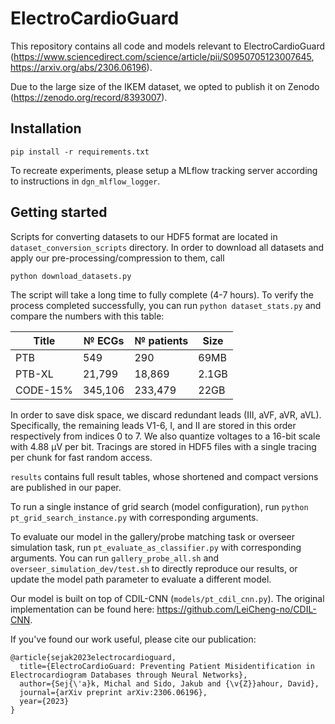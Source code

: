 # ElectroCardioGuard

This repository contains all code and models relevant to ElectroCardioGuard (https://www.sciencedirect.com/science/article/pii/S0950705123007645, https://arxiv.org/abs/2306.06196).

Due to the large size of the IKEM dataset, we opted to publish it on Zenodo (https://zenodo.org/record/8393007).

## Installation

```
pip install -r requirements.txt
```

To recreate experiments, please setup a MLflow tracking server according to instructions in `dgn_mlflow_logger`.

## Getting started

Scripts for converting datasets to our HDF5 format are located in `dataset_conversion_scripts` directory. In order to download all datasets and apply our pre-processing/compression to them, call

```
python download_datasets.py
```

The script will take a long time to fully complete (4-7 hours). To verify the process completed successfully, you can run `python dataset_stats.py` and compare the numbers with this table:

| Title    | № ECGs | № patients | Size  |
|----------|--------|------------|-------|
| PTB      | 549    | 290        | 69MB  |
| PTB-XL   | 21,799 | 18,869     | 2.1GB |
| CODE-15% | 345,106| 233,479    | 22GB  |

In order to save disk space, we discard redundant leads (III, aVF, aVR, aVL). Specifically, the remaining leads V1-6, I, and II are stored in this order respectively from indices 0 to 7. We also quantize voltages to a 16-bit scale with 4.88 μV per bit. Tracings are stored in HDF5 files with a single tracing per chunk for fast random access.

`results` contains full result tables, whose shortened and compact versions are published in our paper.

To run a single instance of grid search (model configuration), run `python pt_grid_search_instance.py` with corresponding arguments.

To evaluate our model in the gallery/probe matching task or overseer simulation task, run `pt_evaluate_as_classifier.py` with corresponding arguments. You can run `gallery_probe_all.sh` and `overseer_simulation_dev/test.sh` to directly reproduce our results, or update the model path parameter to evaluate a different model.

Our model is built on top of CDIL-CNN (`models/pt_cdil_cnn.py`). The original implementation can be found here: https://github.com/LeiCheng-no/CDIL-CNN.

If you've found our work useful, please cite our publication:

```
@article{sejak2023electrocardioguard,
  title={ElectroCardioGuard: Preventing Patient Misidentification in Electrocardiogram Databases through Neural Networks},
  author={Sej{\'a}k, Michal and Sido, Jakub and {\v{Z}}ahour, David},
  journal={arXiv preprint arXiv:2306.06196},
  year={2023}
}
```
